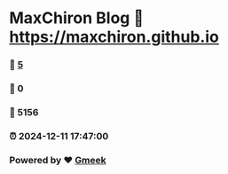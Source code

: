 # MaxChiron Blog :link: https://maxchiron.github.io 
### :page_facing_up: [5](https://maxchiron.github.io/tag.html) 
### :speech_balloon: 0 
### :hibiscus: 5156 
### :alarm_clock: 2024-12-11 17:47:00 
### Powered by :heart: [Gmeek](https://github.com/Meekdai/Gmeek)
